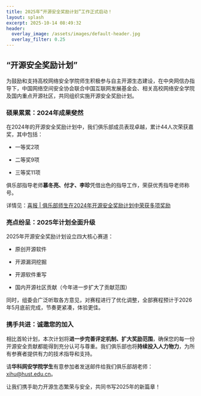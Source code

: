```yaml
---
title: 2025年“开源安全奖励计划”工作正式启动！
layout: splash
excerpt: 2025-10-14 08:49:32
header:
  overlay_image: /assets/images/default-header.jpg
  overlay_filter: 0.25
---
```


## “开源安全奖励计划”

为鼓励和支持高校网络安全学院师生积极参与自主开源生态建设，在中央网信办指导下，中国网络空间安全协会联合中国互联网发展基金会、相关高校网络安全学院及国内重点开源社区，共同组织实施开源安全奖励计划。

### 硕果累累：2024年成果斐然

在2024年的开源安全奖励计划中，我们俱乐部成员表现卓越，累计44人次荣获嘉奖，其中包括：

- 一等奖2项

- 二等奖9项

- 三等奖11项

俱乐部指导老师**慕冬亮、付才、李珍**凭借出色的指导工作，荣获优秀指导老师称号。

详情见：[喜报 | 俱乐部师生在2024年开源安全奖励计划中荣获多项奖励](https://mp.weixin.qq.com/mp/wappoc_appmsgcaptcha?poc_token=HHYe7mijjRcLLANQmD8TFuT6lojZoduwxJW_w_Ly&target_url=https%3A%2F%2Fmp.weixin.qq.com%2Fs%3F__biz%3DMzkxMzUzMzIxMw%3D%3D%26mid%3D2247487290%26idx%3D1%26sn%3Ddc736a09f4cfaa0149e0dd20a613efdb%26scene%3D21#wechat_redirect)

### 亮点纷呈：2025年计划全面升级

2025年开源安全奖励计划设立四大核心赛道：

- 原创开源软件

- 开源漏洞挖掘

- 开源软件重写

- 国内开源社区贡献（今年进一步扩大了贡献范围）

同时，组委会广泛听取各方意见，对赛程进行了优化调整，全部赛程预计于2026年5月底前完成，节奏更紧凑，体验更佳。

### 携手共进：诚邀您的加入

相比首轮计划，本次计划将**进一步完善评定机制、扩大奖励范围**，确保您的每一份开源安全贡献都能得到充分认可与尊重。我们俱乐部也将**持续投入人力物力**，为所有参赛者提供有力的技术指导和支持。

请**华科网安学院学生**有意参加者发送邮件给我们俱乐部胡老师：xihu@hust.edu.cn。

让我们携手助力开源生态繁荣与安全，共同书写2025年的新篇章！

